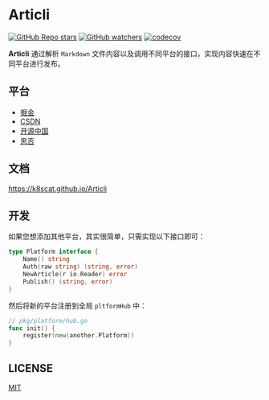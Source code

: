 # Articli

[![GitHub Repo stars](https://img.shields.io/github/stars/k8scat/articli?style=social)](https://github.com/k8scat/Articli/stargazers)
[![GitHub watchers](https://img.shields.io/github/watchers/k8scat/articli?style=social)](https://github.com/k8scat/Articli/watchers)
[![codecov](https://codecov.io/gh/k8scat/Articli/branch/main/graph/badge.svg?token=045FCRVF27)](https://codecov.io/gh/k8scat/Articli)

**Articli** 通过解析 `Markdown` 文件内容以及调用不同平台的接口，实现内容快速在不同平台进行发布。

## 平台

- [掘金](https://juejin.cn)
- [CSDN](https://csdn.net)
- [开源中国](https://oschina.net)
- [思否](https://segmentfault.com)

## 文档

https://k8scat.github.io/Articli

## 开发

如果您想添加其他平台，其实很简单，只需实现以下接口即可：

```go
type Platform interface {
    Name() string
    Auth(raw string) (string, error)
    NewArticle(r io.Reader) error
    Publish() (string, error)
}
```

然后将新的平台注册到全局 `pltformHub` 中：

```go
// pkg/platform/hub.go
func init() {
    register(new(another.Platform))
}
```

## LICENSE

[MIT](./LICENSE)
